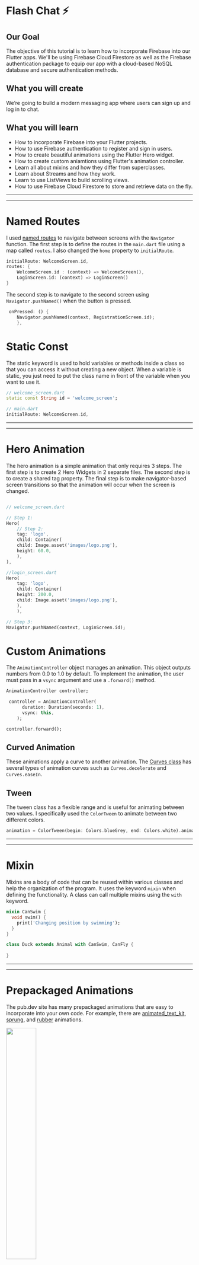 # Flash Chat ⚡️

## Our Goal

The objective of this tutorial is to learn how to incorporate Firebase into our Flutter apps. We'll be using Firebase Cloud Firestore as well as the Firebase authentication package to equip our app with a cloud-based NoSQL database and secure authentication methods. 


## What you will create

We’re going to build a modern messaging app where users can sign up and log in to chat.


## What you will learn

- How to incorporate Firebase into your Flutter projects.
- How to use Firebase authentication to register and sign in users.
- How to create beautiful animations using the Flutter Hero widget.
- How to create custom aniamtions using Flutter's animation controller. 
- Learn all about mixins and how they differ from superclasses.
- Learn about Streams and how they work.
- Learn to use ListViews to build scrolling views.
- How to use Firebase Cloud Firestore to store and retrieve data on the fly.

---
---

# Named Routes
I used [named routes](https://flutter.dev/docs/cookbook/navigation/named-routes) to navigate between screens with the `Navigator` function. The first step is to define the routes in the `main.dart` file using a map called `routes`. I also changed the `home` property to `initialRoute`.

```dart
initialRoute: WelcomeScreen.id,
routes: {
    WelcomeScreen.id : (context) => WelcomeScreen(),
    LoginScreen.id: (context) => LoginScreen()
}
```

The second step is to navigate to the second screen using `Navigator.pushNamed()` when the button is pressed.

```dart
 onPressed: () {
    Navigator.pushNamed(context, RegistrationScreen.id);
    },
```
# Static Const

The static keyword is used to hold variables or methods inside a class so that you can access it without creating a new object. When a variable is static, you just need to put the class name in front of the variable when you want to use it. 

```dart
// welcome_screen.dart
static const String id = 'welcome_screen';

// main.dart
initialRoute: WelcomeScreen.id,
```
---
---

# Hero Animation
The hero animation is a simple animation that only requires 3 steps. The first step is to create 2 Hero Widgets in 2 separate files. The second step is to create a shared tag property. The final step is to make navigator-based screen transitions so that the animation will occur when the screen is changed.

```dart

// welcome_screen.dart

// Step 1: 
Hero(
    // Step 2: 
    tag: 'logo',
    child: Container(
    child: Image.asset('images/logo.png'),
    height: 60.0,
    ),
),

//login_screen.dart
Hero(
    tag: 'logo',
    child: Container(
    height: 200.0,
    child: Image.asset('images/logo.png'),
    ),
    ),

// Step 3: 
Navigator.pushNamed(context, LoginScreen.id);


```

# Custom Animations
The `AnimationController` object manages an animation. This object outputs numbers from 0.0 to 1.0 by default. To implement the animation, the user must pass in a `vsync` argument and use a `.forward()` method.  

```dart
AnimationController controller;

 controller = AnimationController(
      duration: Duration(seconds: 1),
      vsync: this,
    );

controller.forward();
```

## Curved Animation
These animations apply a curve to another animation. The [Curves class](https://api.flutter.dev/flutter/animation/Curves-class.html) has several types of animation curves such as `Curves.decelerate` and `Curves.easeIn`. 

## Tween
The tween class has a flexible range and is useful for animating between two values. I specifically used the `ColorTween` to animate between two different colors.  

```dart
animation = ColorTween(begin: Colors.blueGrey, end: Colors.white).animate(controller);
```

---
---

# Mixin
Mixins are a body of code that can be reused within various classes and help the organization of the program. It uses the keyword `mixin` when defining the functionality. A class can call multiple mixins using the `with` keyword.

```dart
mixin CanSwim {
  void swim() {
    print('Changing position by swimming');
  }
}

class Duck extends Animal with CanSwim, CanFly {
  
}
```

---
---

# Prepackaged Animations
The pub.dev site has many prepackaged animations that are easy to incorporate into your own code. For example, there are [animated_text_kit](https://pub.dev/packages/animated_text_kit), [sprung](https://pub.dev/packages/sprung), and [rubber](https://pub.dev/packages/rubber) animations. 

<img width="40%" src="doc/typewriter.gif">

```dart
 TypewriterAnimatedTextKit(
    speed: Duration(milliseconds: 500),
    totalRepeatCount: 1,
    text: ['Flash Chat'],
    textStyle: TextStyle())
```

# Firebase
[Firebase](https://firebase.google.com/) is a development platform created by Googlethat includes various functionility to improve your app. For example, Firebase is a real-time database, file storage, authentication system, hosting system and more. 

## FirebaseAuth
The [firebase_auth](https://pub.dev/packages/firebase_auth) plugin helps authenticate the user and create a new user object.

```dart
final _auth = FirebaseAuth.instance;

//create a NEW user
final newUser = await _auth.createUserWithEmailAndPassword(email: email, password: password);

//login an EXISTING user
final signedInUser = await _auth.signInWithEmailAndPassword(email: email, password: password);
```

## Firestore
The Cloud Firestore is a NoSQL database that stores data between the client and server. I used the [cloud_firestore](https://pub.dev/packages/cloud_firestore) plugin to utilize the database and add data collections from my app. 

```dart
 onPressed: () {
  _firestore.collection('messages').add({
    'text': messageText,
    'sender': loggedInUser.email,
  });
},
```

## Firebase WebPage Console

<img width="50%" src="doc/firebase-console.png">

The [Firebase console](https://console.firebase.google.com/u/0/project/flash--chat-61807/overview) has a webpage to manage your projects.

<img src="doc/firebase-auth.png">

One of the tools allows the developer to view the various users who signed into the app.

<img src="doc/firebase-data.png">

Another tool displays a collection of data that holds a map of the user's email and messages. This map is customizable and is set up by the developer. 


# Modal Progress Hud
The [modal_progress_hud](https://pub.dev/packages/modal_progress_hud) plugin creates a widget display to indicate a screen is loading.

```dart
body: ModalProgressHUD(
  inAsyncCall: showSpinner,
  child: Padding(...),
  onPressMethod: () async {
    setState(() {
      showSpinner = true;
    });
)

```
---
---

# Streams
Streams are similar to lists that hold data and set up listeners to recieve events. 

```dart
await for(var snapshot in _firestore.collection('messages').snapshots()){
      for(var message in snapshot.documents) {
        print(message.data);
      }
```